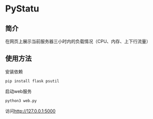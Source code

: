 # PyStatu

## 简介

在网页上展示当前服务器三小时内的负载情况（CPU、内存、上下行流量）

## 使用方法

安装依赖

```bash
pip install flask psutil
```

启动web服务

```bash
python3 web.py
```

访问<http://127.0.0.1:5000>
